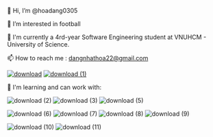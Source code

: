 👋 Hi, I’m @hoadang0305

👀 I’m interested in football

🌱 I'm currently a 4rd-year Software Engineering student at VNUHCM - University of Science.

📫 How to reach me : dangnhathoa22@gmail.com

[![download](https://github.com/hoadang0305/hoadang0305/assets/100982269/1e892e1b-a7e4-4ecb-bdff-98ed4cdef318)][1]
[![download (1)](https://github.com/hoadang0305/hoadang0305/assets/100982269/c4df2f10-31a4-47d4-88b3-7a88b219cd34)][2]

🌱 I'm learning and can work with:

![download (2)](https://github.com/hoadang0305/hoadang0305/assets/100982269/b8a528ff-da33-49e0-a13b-be70ecf4caad)
![download (3)](https://github.com/hoadang0305/hoadang0305/assets/100982269/eb9a5494-5853-43a9-b7f8-ed389e3200fc)
![download (5)](https://github.com/hoadang0305/hoadang0305/assets/100982269/ad2923e7-2f03-426a-94bf-bd2a910b70a8)

![download (6)](https://github.com/hoadang0305/hoadang0305/assets/100982269/38ef7bed-cdb9-4c63-be99-757251435993)
![download (7)](https://github.com/hoadang0305/hoadang0305/assets/100982269/482f2540-4f33-4414-9fb3-43fd13d62288)
![download (8)](https://github.com/hoadang0305/hoadang0305/assets/100982269/7b22c271-680a-46a4-867b-827d21863bc2)
![download (9)](https://github.com/hoadang0305/hoadang0305/assets/100982269/71df7987-2b7d-40e4-ab37-be0a0ae0d10f)

![download (10)](https://github.com/hoadang0305/hoadang0305/assets/100982269/137d2c61-44eb-4f4a-8cf1-11cc305cade4)
![download (11)](https://github.com/hoadang0305/hoadang0305/assets/100982269/04430c5c-b5f5-453f-b939-d2ae90f0d366)


[1]: https://www.facebook.com/nhathoa.1810
[2]: https://www.linkedin.com/in/nhathoa1810/
<!---
hoadang0305/hoadang0305 is a ✨ special ✨ repository because its `README.md` (this file) appears on your GitHub profile.
You can click the Preview link to take a look at your changes.
--->
